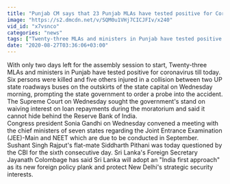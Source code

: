 ```yaml
---
title: "Punjab CM says that 23 Punjab MLAs have tested positive for Coronavirus so far Oneindia News"
image: "https://s2.dmcdn.net/v/SQM0u1VHj7CICJFIv/x240"
vid_id: "x7vsnco"
categories: "news"
tags: ["Twenty-three MLAs and ministers in Punjab have tested positive for coronavirus","  Punjab Chief Minister Amarinder Singh"," Transport Minister Ashok Kataria"]
date: "2020-08-27T03:36:06+03:00"
---
```

With only two days left for the assembly session to start, Twenty-three MLAs and ministers in Punjab have tested positive for coronavirus till today. Six persons were killed and five others injured in a collision between two UP state roadways buses on the outskirts of the state capital on Wednesday morning, prompting the state government to order a probe into the accident. The Supreme Court on Wednesday sought the government's stand on waiving interest on loan repayments during the moratorium and said it cannot hide behind the Reserve Bank of India.  <br>Congress president Sonia Gandhi on Wednesday convened a meeting with the chief ministers of seven states regarding the Joint Entrance Examination (JEE)-Main and NEET which are due to be conducted in September. Sushant Singh Rajput's flat-mate Siddharth Pithani was today questioned by the CBI for the sixth consecutive day. Sri Lanka's Foreign Secretary Jayanath Colombage has said Sri Lanka will adopt an &quot;India first approach&quot; as its new foreign policy plank and protect New Delhi's strategic security interests.
